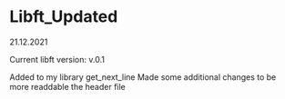 # Libft_Updated

21.12.2021

Current libft version: v.0.1

Added to my library get_next_line
Made some additional changes to be more readdable the header file

